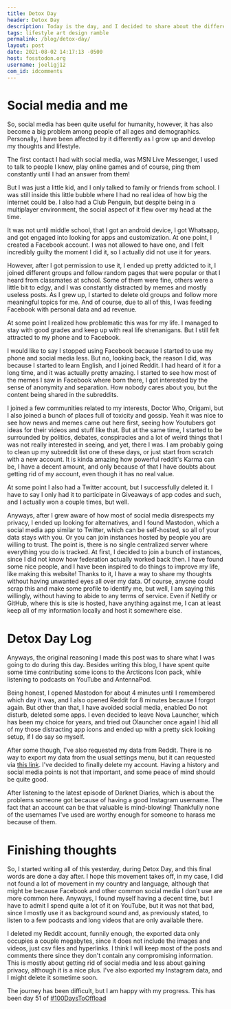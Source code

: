 ```yaml
---
title: Detox Day
header: Detox Day
description: Today is the day, and I decided to share about the different things I did during my little detox of social media. as well as my story with it since the MSN Live Messenger days...
tags: lifestyle art design ramble
permalink: /blog/detox-day/
layout: post
date: 2021-08-02 14:17:13 -0500
host: fosstodon.org
username: joeligj12
com_id: idcomments
---
```


# Social media and me

So, social media has been quite useful for humanity, however, it has also become a big problem among people of all ages and demographics. Personally, I have been affected by it differently as I grow up and develop my thoughts and lifestyle. 

The first contact I had with social media, was MSN Live Messenger, I used to talk to people I knew, play online games and of course, ping them constantly until I had an answer from them! 

But I was just a little kid, and I only talked to family or friends from school. I was still inside this little bubble where I had no real idea of how big the internet could be. I also had a Club Penguin, but despite being in a multiplayer environment, the social aspect of it flew over my head at the time.

It was not until middle school, that I got an android device, I got Whatsapp, and got engaged into looking for apps and customization. At one point, I created a Facebook account. I was not allowed to have one, and I felt incredibly guilty the moment I did it, so I actually did not use it for years. 

However, after I got permission to use it, I ended up pretty addicted to it, I joined different groups and follow random pages that were popular or that I heard from classmates at school. Some of them were fine, others were a little bit to edgy, and I was constantly distracted by memes and mostly useless posts. As I grew up, I started to delete old groups and follow more meaningful topics for me. And of course, due to all of this, I was feeding Facebook with personal data and ad revenue.

At some point I realized how problematic this was for my life. I managed to stay with good grades and keep up with real life shenanigans. But I still felt attracted to my phone and to Facebook.

I would like to say I stopped using Facebook because I started to use my phone and social media less. But no, looking back, the reason I did, was because I started to learn English, and I joined Reddit. I had heard of it for a long time, and it was actually pretty amazing. I started to see how most of the memes I saw in Facebook where born there, I got interested by the sense of anonymity and separation. How nobody cares about you, but the content being shared in the subreddits. 

I joined a few communities related to my interests, Doctor Who, Origami, but I also joined a bunch of places full of toxicity and gossip. Yeah it was nice to see how news and memes came out here first, seeing how Youtubers got ideas for their videos and stuff like that. But at the same time, I started to be surrounded by politics, debates, conspiracies and a lot of weird things that I was not really interested in seeing, and yet, there I was. I am probably going to clean up my subreddit list one of these days, or just start from scratch with a new account. It is kinda amazing how powerful reddit's Karma can be, I have a decent amount, and only because of that I have doubts about getting rid of my account, even though it has no real value.

At some point I also had a Twitter account, but I successfully deleted it. I have to say I only had it to participate in Giveaways of app codes and such, and I actually won a couple times, but well.

Anyways, after I grew aware of how most of social media disrespects my privacy, I ended up looking for alternatives, and I found Mastodon, which a social media app similar to Twitter, which can be self-hosted, so all of your data stays with you. Or you can join instances hosted by people you are willing to trust. The point is, there is no single centralized server where everything you do is tracked. At first, I decided to join a bunch of instances, since I did not know how federation actually worked back then. I have found some nice people, and I have been inspired to do things to improve my life, like making this website! Thanks to it, I have a way to share my thoughts without having unwanted eyes all over my data. Of course, anyone could scrap this and make some profile to identify me, but well, I am saying this willingly, without having to abide to any terms of service. Even if Netlify or GitHub, where this is site is hosted, have anything against me, I can at least keep all of my information locally and host it somewhere else.

# Detox Day Log

Anyways, the original reasoning I made this post was to share what I was going to do during this day. Besides writing this blog, I have spent quite some time contributing some icons to the Arcticons Icon pack, while listening to podcasts on YouTube and AntennaPod.

Being honest, I opened Mastodon for about 4 minutes until I remembered which day it was, and I also opened Reddit for 8 minutes because I forgot again. But other than that, I have avoided social media, enabled Do not disturb, deleted some apps. I even decided to leave Nova Launcher, which has been my choice for years, and tried out Olauncher once again! I hid all of my those distracting app icons and ended up with a pretty sick looking setup, if I do say so myself.

After some though, I've also requested my data from Reddit. There is no way to export my data from the usual settings menu, but it can requested via [this link](https://www.reddit.com/settings/data-request). I've decided to finally delete my account. Having a history and social media points is not that important, and some peace of mind should be quite good.

After listening to the latest episode of Darknet Diaries, which is about the problems someone got because of having a good Instagram username. The fact that an account can be that valuable is mind-blowing! Thankfully none of the usernames I've used are worthy enough for someone to harass me because of them.

# Finishing thoughts

So, I started writing all of this yesterday, during Detox Day, and this final words are done a day after. I hope this movement takes off, in my case, I did not found a lot of movement in my country and language, although that might be because Facebook and other common social media I don't use are more common here. Anyways, I found myself having a decent time, but I have to admit I spend quite a lot of it on YouTube, but it was not that bad, since I mostly use it as background sound and, as previously stated, to listen to a few podcasts and long videos that are only available there.

I deleted my Reddit account, funnily enough, the exported data only occupies a couple megabytes, since it does not include the images and videos, just csv files and hyperlinks. I think I will keep most of the posts and comments there since they don't contain any compromising information. This is mostly about getting rid of social media and less about gaining privacy, although it is a nice plus. I've also exported my Instagram data, and I might delete it sometime soon. 

The journey has been difficult, but I am happy with my progress. This has been day 51 of [#100DaysToOffload](https://100DaysToOffload.com)






